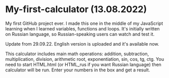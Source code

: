 # My-first-calculator (13.08.2022)

My first GitHub project ever. I made this one in the middle of my JavaScript learning when I learned variables, functions and loops.
It's initially written on Russian language, so Russian-speaking users can watch and test it.

Update from 29.09.22. English version is uploaded and it's available now.

This calculator includes main math operations: addition, subtraction, multiplication, division, arithmetic root, exponentiation, sin, cos, tg, ctg.
You need to start HTML.html (or HTML_rus if you want Russian language) then calculator will be run. Enter your numbers in the box and get a result.

